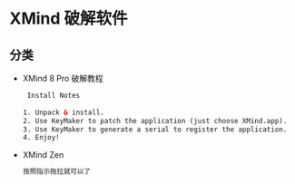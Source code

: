 # XMind 破解软件

## 分类

- XMind 8 Pro 破解教程

  ```html
   Install Notes
   
  1. Unpack & install. 
  2. Use KeyMaker to patch the application (just choose XMind.app). 
  3. Use KeyMaker to generate a serial to register the application.  
  4. Enjoy!
  
  ```

- XMind Zen 

	```html
   按照指示拖拉就可以了
  ```

